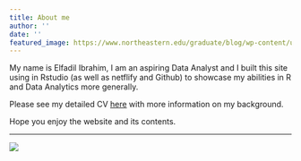 ```yaml
---
title: About me
author: ''
date: ''
featured_image: https://www.northeastern.edu/graduate/blog/wp-content/uploads/2020/06/iStock-1221293664-1.jpg 
---
```

My name is Elfadil Ibrahim, I am an aspiring Data Analyst and I built this site using in Rstudio (as well as netflify and Github) to showcase my abilities in R and Data Analytics more generally.
  
  Please see my detailed CV [here](https://docs.google.com/document/d/16XdOldhrQXUggsp9rYuQ-xF7Sz3zai3p/edit?usp=sharing&ouid=116302239314503919765&rtpof=true&sd=true) with more information on my background. 
  
  Hope you enjoy the website and its contents.


---
![](/en/about/_index_files/camel.jpg)
